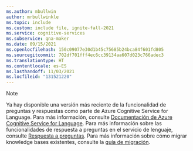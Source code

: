 ```yaml
---
ms.author: mbullwin
author: mrbullwinkle
ms.topic: include
ms.custom: include file, ignite-fall-2021
ms.service: cognitive-services
ms.subservice: qna-maker
ms.date: 09/15/2021
ms.openlocfilehash: 150c09077e30d1b45c75685b24bca84f601fd805
ms.sourcegitcommit: 702df701fff4ec6cc39134aa607d023c766adec3
ms.translationtype: HT
ms.contentlocale: es-ES
ms.lasthandoff: 11/03/2021
ms.locfileid: "131521220"
---
```

> [!NOTE]
> Ya hay disponible una versión más reciente de la funcionalidad de preguntas y respuestas como parte de Azure Cognitive Service for Language. Para más información, consulte [Documentación de Azure Cognitive Service for Language](../../language-service/index.yml). Para más información sobre las funcionalidades de respuesta a preguntas en el servicio de lenguaje, consulte [Respuesta a preguntas](../../language-service/question-answering/overview.md). Para más información sobre cómo migrar knowledge bases existentes, consulte la [guía de migración](../../language-service/question-answering/how-to/migrate-qnamaker.md).
